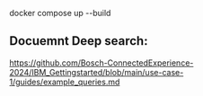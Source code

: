 
docker compose up --build


## Docuemnt Deep search: 

https://github.com/Bosch-ConnectedExperience-2024/IBM_Gettingstarted/blob/main/use-case-1/guides/example_queries.md


